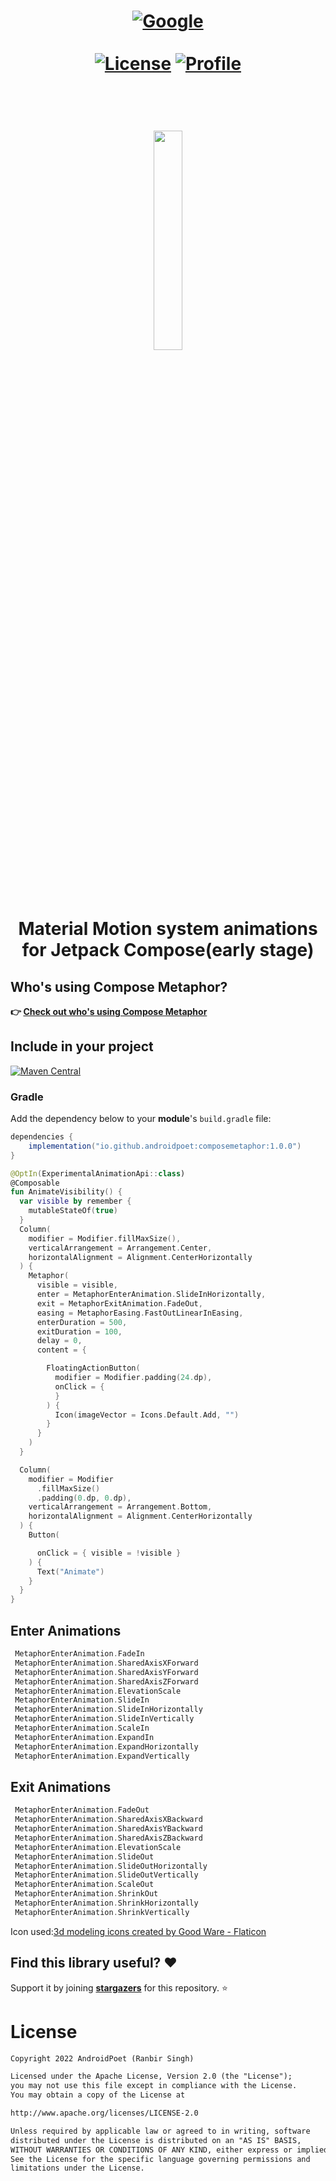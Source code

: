 
<h1 align="center"Compose Metaphor</h1>


<p align="center">
  <a href="https://devlibrary.withgoogle.com/authors/androidpoet"><img alt="Google" src="https://user-images.githubusercontent.com/13647384/162663007-d911f6ce-ac1b-4754-a63b-eadbef38087f.svg"/></a>
<br>
	<br>
  <a href="https://opensource.org/licenses/Apache-2.0"><img alt="License" src="https://img.shields.io/badge/License-Apache%202.0-blue.svg"/></a>
  <a href="https://github.com/AndroidPoet"><img alt="Profile" src="https://user-images.githubusercontent.com/13647384/162662962-82e3c1eb-baf8-4e21-ad26-d4c4e3c31e44.svg"/></a>

</p> <br>


<p align="center">
	<img src="https://user-images.githubusercontent.com/13647384/164615319-997dd7a4-560c-40b2-bd4d-fbcc631957e3.png" width="30%" height="30%" />

</p> <br>

<p align="center">

<p align="center">
Material Motion system animations for Jetpack Compose(early stage)
</p>



## Who's using Compose Metaphor?
**👉 [Check out who's using Compose Metaphor](/usecases.md)**

## Include in your project
[![Maven Central](https://img.shields.io/maven-central/v/io.github.androidpoet/composemetaphor.svg?label=Maven%20Central)](https://search.maven.org/artifact/io.github.androidpoet/composemetaphor)

### Gradle
Add the dependency below to your **module**'s `build.gradle` file:

```gradle
dependencies {
    implementation("io.github.androidpoet:composemetaphor:1.0.0")
}
```


```kotlin
@OptIn(ExperimentalAnimationApi::class)
@Composable
fun AnimateVisibility() {
  var visible by remember {
    mutableStateOf(true)
  }
  Column(
    modifier = Modifier.fillMaxSize(),
    verticalArrangement = Arrangement.Center,
    horizontalAlignment = Alignment.CenterHorizontally
  ) {
    Metaphor(
      visible = visible,
      enter = MetaphorEnterAnimation.SlideInHorizontally,
      exit = MetaphorExitAnimation.FadeOut,
      easing = MetaphorEasing.FastOutLinearInEasing,
      enterDuration = 500,
      exitDuration = 100,
      delay = 0,
      content = {

        FloatingActionButton(
          modifier = Modifier.padding(24.dp),
          onClick = {
          }
        ) {
          Icon(imageVector = Icons.Default.Add, "")
        }
      }
    )
  }

  Column(
    modifier = Modifier
      .fillMaxSize()
      .padding(0.dp, 0.dp),
    verticalArrangement = Arrangement.Bottom,
    horizontalAlignment = Alignment.CenterHorizontally
  ) {
    Button(

      onClick = { visible = !visible }
    ) {
      Text("Animate")
    }
  }
}
```







## Enter Animations

```kotlin
 MetaphorEnterAnimation.FadeIn
 MetaphorEnterAnimation.SharedAxisXForward
 MetaphorEnterAnimation.SharedAxisYForward
 MetaphorEnterAnimation.SharedAxisZForward
 MetaphorEnterAnimation.ElevationScale
 MetaphorEnterAnimation.SlideIn
 MetaphorEnterAnimation.SlideInHorizontally
 MetaphorEnterAnimation.SlideInVertically
 MetaphorEnterAnimation.ScaleIn
 MetaphorEnterAnimation.ExpandIn
 MetaphorEnterAnimation.ExpandHorizontally
 MetaphorEnterAnimation.ExpandVertically
```



## Exit Animations

```kotlin
 MetaphorEnterAnimation.FadeOut
 MetaphorEnterAnimation.SharedAxisXBackward
 MetaphorEnterAnimation.SharedAxisYBackward
 MetaphorEnterAnimation.SharedAxisZBackward
 MetaphorEnterAnimation.ElevationScale
 MetaphorEnterAnimation.SlideOut
 MetaphorEnterAnimation.SlideOutHorizontally
 MetaphorEnterAnimation.SlideOutVertically
 MetaphorEnterAnimation.ScaleOut
 MetaphorEnterAnimation.ShrinkOut
 MetaphorEnterAnimation.ShrinkHorizontally
 MetaphorEnterAnimation.ShrinkVertically
```



Icon used:<a href="https://www.flaticon.com/free-icons/3d-modeling" title="3d modeling icons">3d modeling icons created by Good Ware - Flaticon</a>


## Find this library useful? :heart:
Support it by joining __[stargazers](https://github.com/androidpoet/Compose-Metaphor/stargazers)__ for this repository. :star:

# License
```xml
Copyright 2022 AndroidPoet (Ranbir Singh)

Licensed under the Apache License, Version 2.0 (the "License");
you may not use this file except in compliance with the License.
You may obtain a copy of the License at

http://www.apache.org/licenses/LICENSE-2.0

Unless required by applicable law or agreed to in writing, software
distributed under the License is distributed on an "AS IS" BASIS,
WITHOUT WARRANTIES OR CONDITIONS OF ANY KIND, either express or implied.
See the License for the specific language governing permissions and
limitations under the License.
```





